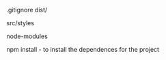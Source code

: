 .gitignore
dist/

src/styles

node-modules


npm install - to install the dependences for the project 